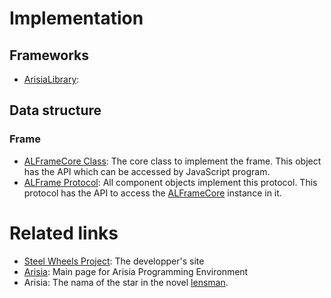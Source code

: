 # Implementation

## Frameworks
* [ArisiaLibrary]():

## Data structure
### Frame
* [ALFrameCore Class](https://github.com/steelwheels/Arisia/blob/main/ArisiaLibrary/Source/Frame/ALFrameCore.swift): The core class to implement the frame. This object has the API which can be accessed by JavaScript program.
* [ALFrame Protocol](https://github.com/steelwheels/Arisia/blob/main/ArisiaLibrary/Source/Frame/ALFrame.swift): All component objects implement this protocol. This protocol has the API to access the [ALFrameCore](https://github.com/steelwheels/Arisia/blob/main/ArisiaLibrary/Source/Frame/ALFrameCore.swift) instance in it.

# Related links
* [Steel Wheels Project](https://github.com/steelwheels): The developper's site
* [Arisia](https://github.com/steelwheels/Arisia/README.md): Main page for Arisia Programming Environment
* Arisia: The nama of the star in the novel [lensman](https://en.wikipedia.org/wiki/Lensman_series).
